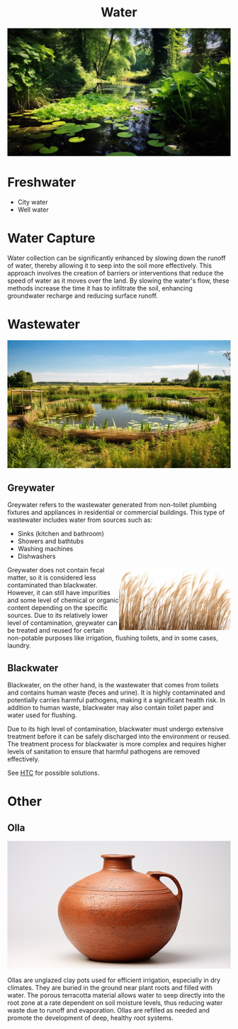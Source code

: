 <h1 align="center"> Water </h1>

<p align="center" width="100%"><img src="../images/water.png" /></p>

# Freshwater

- City water 
- Well water

# Water Capture

Water collection can be significantly enhanced by slowing down the runoff of water, thereby allowing it to seep into the soil more effectively. This approach involves the creation of barriers or interventions that reduce the speed of water as it moves over the land. By slowing the water's flow, these methods increase the time it has to infiltrate the soil, enhancing groundwater recharge and reducing surface runoff.

# Wastewater

<p align="center" width="100%"><img src="../images/waste_water.png" /></p>

## Greywater


Greywater refers to the wastewater generated from non-toilet plumbing fixtures and appliances in residential or commercial buildings. This type of wastewater includes water from sources such as:

- Sinks (kitchen and bathroom)
- Showers and bathtubs
- Washing machines
- Dishwashers

<img src="../images/reeds.png" width="50%" align="right"/>

Greywater does not contain fecal matter, so it is considered less contaminated than blackwater. However, it can still have impurities and some level of chemical or organic content depending on the specific sources. Due to its relatively lower level of contamination, greywater can be treated and reused for certain non-potable purposes like irrigation, flushing toilets, and in some cases, laundry.

## Blackwater

Blackwater, on the other hand, is the wastewater that comes from toilets and contains human waste (feces and urine). It is highly contaminated and potentially carries harmful pathogens, making it a significant health risk. In addition to human waste, blackwater may also contain toilet paper and water used for flushing.

Due to its high level of contamination, blackwater must undergo extensive treatment before it can be safely discharged into the environment or reused. The treatment process for blackwater is more complex and requires higher levels of sanitation to ensure that harmful pathogens are removed effectively.

See [HTC](<./energy#Hydrothermal carbonization (HTC)>) for possible solutions.

# Other

## Olla

<p align="center" width="25%"><img src="../images/olla.png" /></p>

Ollas are unglazed clay pots used for efficient irrigation, especially in dry climates. They are buried in the ground near plant roots and filled with water. The porous terracotta material allows water to seep directly into the root zone at a rate dependent on soil moisture levels, thus reducing water waste due to runoff and evaporation. Ollas are refilled as needed and promote the development of deep, healthy root systems.
